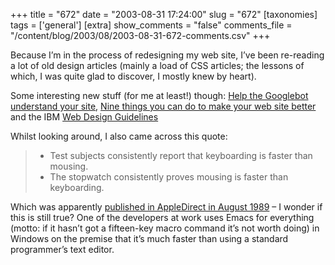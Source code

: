 +++
title = "672"
date = "2003-08-31 17:24:00"
slug = "672"
[taxonomies]
tags = ['general']
[extra]
show_comments = "false"
comments_file = "/content/blog/2003/08/2003-08-31-672-comments.csv"
+++

Because I’m in the process of redesigning my web site, I’ve been re-reading a lot of old design articles (mainly a load of CSS articles; the lessons of which, I was quite glad to discover, I mostly knew by heart).

Some interesting new stuff (for me at least!) though: [Help the Googlebot understand your site](http://www.scribbling.net/Help_the_Googlebot_understand_your_web_site), [Nine things you can do to make your web site better](http://www.scribbling.net/nine_things_you_can_do_to_make_your_web_site_better) and the IBM [Web Design Guidelines](http://www-3.ibm.com/ibm/easy/eou_ext.nsf/Publish/572)

Whilst looking around, I also came across this quote:

> - Test subjects consistently report that keyboarding is faster than mousing.
> - The stopwatch consistently proves mousing is faster than keyboarding.

Which was apparently [published in AppleDirect in August 1989](http://asktog.com/TOI/toi06KeyboardVMouse1.html) – I wonder if this is still true? One of the developers at work uses Emacs for everything (motto: if it hasn’t got a fifteen-key macro command it’s not worth doing) in Windows on the premise that it’s much faster than using a standard programmer’s text editor.
